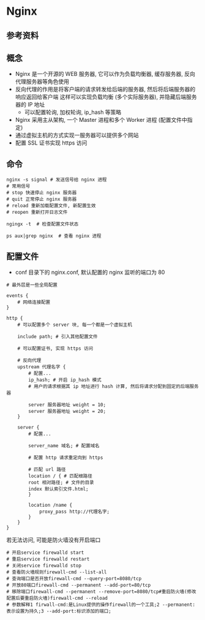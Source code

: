 # Nginx

## 参考资料

## 概念

* Nginx 是一个开源的 WEB 服务器, 它可以作为负载均衡器, 缓存服务器, 反向代理服务器等角色使用
* 反向代理的作用是将客户端的请求转发给后端的服务器, 然后将后端服务器的响应返回给客户端 这样可以实现负载均衡 (多个实际服务器), 并隐藏后端服务器的 IP 地址
    * 可以配置轮询, 加权轮询, ip_hash 等策略
* Nginx 采用主从架构, 一个 Master 进程和多个 Worker 进程 (配置文件中指定)
* 通过虚拟主机的方式实现一服务器可以提供多个网站
* 配置 SSL 证书实现 https 访问

## 命令

```shell
nginx -s signal # 发送信号给 nginx 进程
# 常用信号
# stop 快速停止 nginx 服务器
# quit 正常停止 nginx 服务器
# reload 重新加载配置文件, 新配置生效
# reopen 重新打开日志文件

ngingx -t  # 检查配置文件状态

ps aux|grep nginx  # 查看 nginx 进程
```

## 配置文件

* conf 目录下的 nginx.conf, 默认配置的 nginx 监听的端口为 80

```text
# 最外层是一些全局配置

events {
    # 网络连接配置
}

http {
    # 可以配置多个 server 块, 每一个都是一个虚拟主机

    include path; # 引入其他配置文件

    # 可以配置证书, 实现 https 访问

    # 反向代理
    upstream 代理名字 {
        # 配置...
        ip_hash; # 开启 ip_hash 模式
        # 用户的请求根据其 ip 地址进行 hash 计算, 然后将请求分配到固定的后端服务器

        server 服务器地址 weight = 10;
        server 服务器地址 weight = 20;
    }

    server {
        # 配置...

        server_name 域名; # 配置域名

        # 配置 http 请求重定向到 https

        # 匹配 url 路径
        location / { # 匹配根路径
        root 相对路径; # 文件的目录
        index 默认索引文件.html;        
        }

        location /name { 
            proxy_pass http://代理名字;
        }
    }
}
```

若无法访问, 可能是防火墙没有开启端口

```shell
# 开启service firewalld start
# 重启service firewalld restart
# 关闭service firewalld stop
# 查看防火墙规则firewall-cmd --list-all
# 查询端口是否开放firewall-cmd --query-port=8080/tcp
# 开放80端口firewall-cmd --permanent --add-port=80/tcp
# 移除端口firewall-cmd --permanent --remove-port=8080/tcp#重启防火墙(修改配置后要重启防火墙)firewall-cmd --reload
# 参数解释1 firwall-cmd:是Linux提供的操作firewall的一个工具;2 --permanent:表示设置为持久;3 --add-port:标识添加的端口;
```
